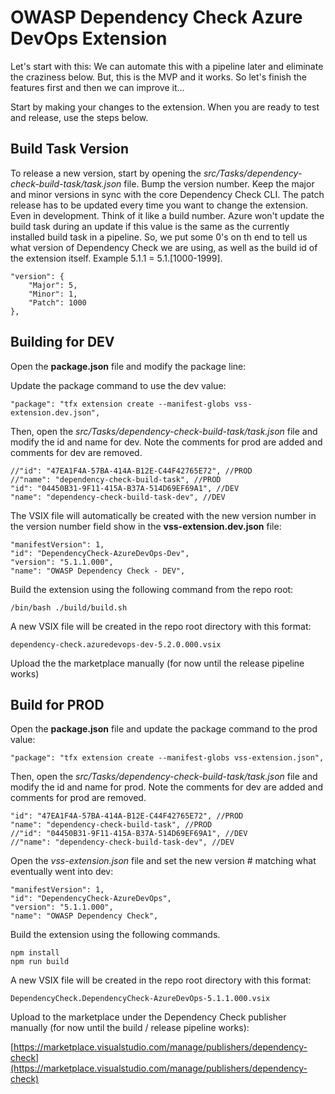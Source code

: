 # OWASP Dependency Check Azure DevOps Extension

Let's start with this: We can automate this with a pipeline later and eliminate the craziness below. But, this is the MVP and it works. So let's finish the features first and then we can improve it...

Start by making your changes to the extension. When you are ready to test and release, use the steps below.

## Build Task Version

To release a new version, start by opening the *src/Tasks/dependency-check-build-task/task.json* file. Bump the version number. Keep the major and minor versions in sync with the core Dependency Check CLI. The patch release has to be updated every time you want to change the extension. Even in development. Think of it like a build number. Azure won't update the build task during an update if this value is the same as the currently installed build task in a pipeline. So, we put some 0's on th end to tell us what version of Dependency Check we are using, as well as the build id of the extension itself. Example 5.1.1 = 5.1.\[1000-1999\].

```
"version": {
    "Major": 5,
    "Minor": 1,
    "Patch": 1000
},
```

## Building for DEV

Open the **package.json** file and modify the package line:

Update the package command to use the dev value:

```
"package": "tfx extension create --manifest-globs vss-extension.dev.json",
```

Then, open the *src/Tasks/dependency-check-build-task/task.json* file and modify the id and name for dev. Note the comments for prod are added and comments for dev are removed.

```
//"id": "47EA1F4A-57BA-414A-B12E-C44F42765E72", //PROD
//"name": "dependency-check-build-task", //PROD
"id": "04450B31-9F11-415A-B37A-514D69EF69A1", //DEV
"name": "dependency-check-build-task-dev", //DEV
```

The VSIX file will automatically be created with the new version number in the version number field show in the **vss-extension.dev.json** file:

```
"manifestVersion": 1,
"id": "DependencyCheck-AzureDevOps-Dev",
"version": "5.1.1.000",
"name": "OWASP Dependency Check - DEV",
```

Build the extension using the following command from the repo root:

```
/bin/bash ./build/build.sh
```

A new VSIX file will be created in the repo root directory with this format:

```
dependency-check.azuredevops-dev-5.2.0.000.vsix
```

Upload the the marketplace manually (for now until the release pipeline works)

## Build for PROD

Open the **package.json** file and update the package command to the prod value:

```
"package": "tfx extension create --manifest-globs vss-extension.json",
```

Then, open the *src/Tasks/dependency-check-build-task/task.json* file and modify the id and name for prod. Note the comments for dev are added and comments for prod are removed.

```
"id": "47EA1F4A-57BA-414A-B12E-C44F42765E72", //PROD
"name": "dependency-check-build-task", //PROD
//"id": "04450B31-9F11-415A-B37A-514D69EF69A1", //DEV
//"name": "dependency-check-build-task-dev", //DEV
```

Open the *vss-extension.json* file and set the new version # matching what eventually went into dev:

```
"manifestVersion": 1,
"id": "DependencyCheck-AzureDevOps",
"version": "5.1.1.000",
"name": "OWASP Dependency Check",
```

Build the extension using the following commands.

```
npm install
npm run build
```

A new VSIX file will be created in the repo root directory with this format:

```
DependencyCheck.DependencyCheck-AzureDevOps-5.1.1.000.vsix
```

Upload to the marketplace under the Dependency Check publisher manually (for now until the build / release pipeline works):

[https://marketplace.visualstudio.com/manage/publishers/dependency-check](https://marketplace.visualstudio.com/manage/publishers/dependency-check)
